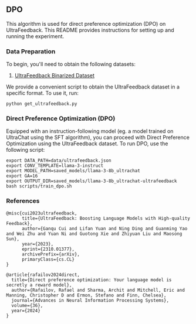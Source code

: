 ## DPO

This algorithm is used for direct preference optimization (DPO) on UltraFeedback. This README provides instructions for setting up and running the experiment.

### Data Preparation

To begin, you'll need to obtain the following datasets:

1. [UltraFeedback Binarized Dataset](https://huggingface.co/datasets/HuggingFaceH4/ultrafeedback_binarized)


We provide a convenient script to obtain the UltraFeedback dataset in a specific format. To use it, run:

```
python get_ultrafeedback.py
```

### Direct Preference Optimization (DPO)

Equipped with an instruction-following model (eg. a model trained on UltraChat using the SFT algorithm), you can proceed with Direct Preference Optimization using the UltraFeedback dataset. To run DPO, use the following script:

```
export DATA_PATH=data/ultrafeedback.json
export CONV_TEMPLATE=llama-3-instruct
export MODEL_PATH=saved_models/llama-3-8b_ultrachat
export GA=16
export OUTPUT_DIR=saved_models/llama-3-8b_ultrachat-ultrafeedback
bash scripts/train_dpo.sh
```

### References

```
@misc{cui2023ultrafeedback,
      title={UltraFeedback: Boosting Language Models with High-quality Feedback}, 
      author={Ganqu Cui and Lifan Yuan and Ning Ding and Guanming Yao and Wei Zhu and Yuan Ni and Guotong Xie and Zhiyuan Liu and Maosong Sun},
      year={2023},
      eprint={2310.01377},
      archivePrefix={arXiv},
      primaryClass={cs.CL}
}

@article{rafailov2024direct,
  title={Direct preference optimization: Your language model is secretly a reward model},
  author={Rafailov, Rafael and Sharma, Archit and Mitchell, Eric and Manning, Christopher D and Ermon, Stefano and Finn, Chelsea},
  journal={Advances in Neural Information Processing Systems},
  volume={36},
  year={2024}
}
```